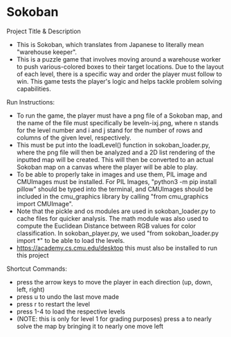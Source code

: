 # Sokoban

Project Title & Description

- This is Sokoban, which translates from Japanese to literally mean "warehouse keeper".
- This is a puzzle game that involves moving around a warehouse worker to push various-colored boxes to their target locations. Due to the layout of each level, there is a specific way and order the player must follow to win. This game tests the player's logic and helps tackle problem solving capabilities.

Run Instructions:

- To run the game, the player must have a png file of a Sokoban map, and the name of the file must specifically be leveln-ixj.png, where n stands for the level number and i and j stand for the number of rows and columns of the given level, respectively. 
- This must be put into the loadLevel() function in sokoban_loader.py, where the png file will then be analyzed and a 2D list rendering of the inputted map will be created. This will then be converted to an actual Sokoban map on a canvas where the player will be able to play.
- To be able to properly take in images and use them, PIL image and CMUImages must be installed. For PIL Images, "python3 -m pip install pillow" should be typed into the terminal, and CMUImages should be included in the cmu_graphics library by calling "from cmu_graphics import CMUImage".
- Note that the pickle and os modules are used in sokoban_loader.py to cache files for quicker analysis. The math module was also used to compute the Euclidean Distance between RGB values for color classification. In sokoban_player.py, we used "from sokoban_loader.py import *" to be able to load the levels.
- https://academy.cs.cmu.edu/desktop this must also be installed to run this project

Shortcut Commands:

- press the arrow keys to move the player in each direction (up, down, left, right)
- press u to undo the last move made
- press r to restart the level
- press 1-4 to load the respective levels
- (NOTE: this is only for level 1 for grading purposes) press a to nearly solve the map by bringing it to nearly one move left

